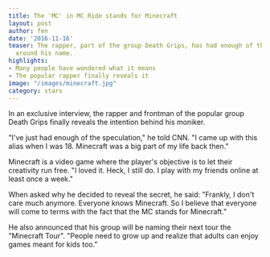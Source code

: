 ```yaml
---
title: The 'MC' in MC Ride stands for Minecraft
layout: post
author: fen
date: '2016-11-16'
teaser: The rapper, part of the group Death Grips, has had enough of the speculation
  around his name.
highlights:
- Many people have wondered what it means
- The popular rapper finally reveals it
image: "/images/minecraft.jpg"
category: stars
---
```


In an exclusive interview, the rapper and frontman of the popular group Death Grips finally reveals the intention behind his moniker.

"I've just had enough of the speculation," he told CNN. "I came up with this alias when I was 18. Minecraft was a big part of my life back then."

Minecraft is a video game where the player's objective is to let their creativity run free. "I loved it. Heck, I still do. I play with my friends online at least once a week."

When asked why he decided to reveal the secret, he said: "Frankly, I don't care much anymore. Everyone knows Minecraft. So I believe that everyone will come to terms with the fact that the MC stands for Minecraft."

He also announced that his group will be naming their next tour the "Minecraft Tour".
"People need to grow up and realize that adults can enjoy games meant for kids too."
